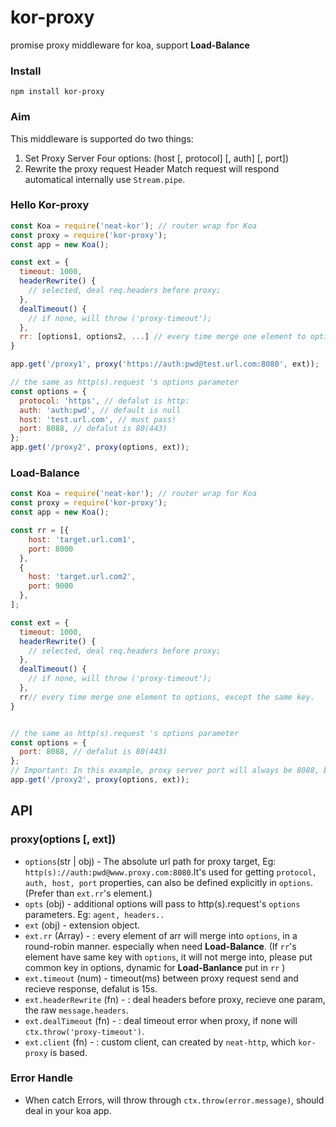 # kor-proxy
promise proxy middleware for koa, support **Load-Balance**

### Install
```shell
npm install kor-proxy
```

### Aim
This middleware is supported do two things:
1. Set Proxy Server Four options: (host [, protocol] [, auth] [, port])
2. Rewrite the proxy request Header
  Match request will respond automatical internally use `Stream.pipe`.

### Hello Kor-proxy
```js
const Koa = require('neat-kor'); // router wrap for Koa
const proxy = require('kor-proxy');
const app = new Koa();

const ext = {
  timeout: 1000,
  headerRewrite() {
    // selected, deal req.headers before proxy;
  },
  dealTimeout() {
    // if none, will throw ('proxy-timeout');
  },
  rr: [options1, options2, ...] // every time merge one element to options
}

app.get('/proxy1', proxy('https://auth:pwd@test.url.com:8080', ext));

// the same as http(s).request 's options parameter
const options = {
  protocol: 'https', // defalut is http:
  auth: 'auth:pwd', // default is null
  host: 'test.url.com', // must pass!
  port: 8088, // defalut is 80(443)
};
app.get('/proxy2', proxy(options, ext));
```

### Load-Balance

```js
const Koa = require('neat-kor'); // router wrap for Koa
const proxy = require('kor-proxy');
const app = new Koa();

const rr = [{
    host: 'target.url.com1',
    port: 8000
  },
  {
    host: 'target.url.com2',
    port: 9000
  },
];

const ext = {
  timeout: 1000,
  headerRewrite() {
    // selected, deal req.headers before proxy;
  },
  dealTimeout() {
    // if none, will throw ('proxy-timeout');
  },
  rr// every time merge one element to options, except the same key.
}


// the same as http(s).request 's options parameter
const options = {
  port: 8088, // defalut is 80(443)
};
// Important: In this example, proxy server port will always be 8088, because options is prefer than rr's element.
app.get('/proxy2', proxy(options, ext));
```



## API

### proxy(options [, ext])
- `options`(str | obj) - The absolute url path for proxy target, Eg: `http(s)://auth:pwd@www.proxy.com:8080`.It's used for getting `protocol, auth, host, port` properties, can also be defined explicitly in `options`.(Prefer than `ext.rr`'s element.)
- `opts` (obj) - additional options will pass to http(s).request's `options` parameters. Eg: `agent, headers..`
- `ext` (obj) - extension object.
- `ext.rr` (Array) - : every element of arr will merge into `options`, in a round-robin manner. especially when need **Load-Balance**. (If `rr`'s element have same key with `options`, it will not merge into, please put common key in options, dynamic for **Load-Banlance** put in `rr` )
- `ext.timeout` (num) - timeout(ms) between proxy request send and recieve response, defalut is 15s.
- `ext.headerRewrite` (fn) - : deal headers before proxy, recieve one param, the raw `message.headers`.
- `ext.dealTimeout` (fn) - : deal timeout error when proxy, if none will `ctx.throw('proxy-timeout')`.
- `ext.client` (fn) - : custom client, can created by `neat-http`, which `kor-proxy` is based.


### Error Handle
- When catch Errors, will throw through `ctx.throw(error.message)`, should deal in your koa app.